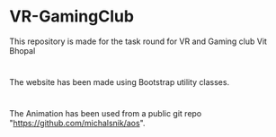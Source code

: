 # VR-GamingClub
This repository is made for the task round for VR and Gaming club Vit Bhopal
#
The website has been made using Bootstrap utility classes.
#
The Animation has been used from a public git repo "https://github.com/michalsnik/aos".

